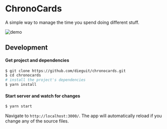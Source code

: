 # ChronoCards

A simple way to manage the time you spend doing different stuff.

![demo](http://i63.tinypic.com/t9cnpy.png)

## Development

#### Get project and dependencies
```bash
$ git clone https://github.com/dieguit/chronocards.git
$ cd chronocards
# install the project's dependencies
$ yarn install
```

#### Start server and watch for changes
```bash
$ yarn start
```
Navigate to `http://localhost:3000/`. The app will automatically reload if you change any of the source files.
